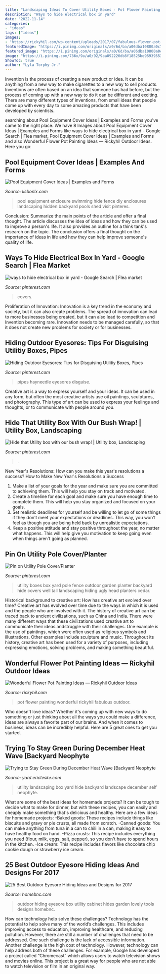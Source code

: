 ```yaml
---
title: "Landscaping Ideas To Cover Utility Boxes - Pot Flower Painting Wonderful Rickyhil Fabulous Outdoor"
description: "Ways to hide electrical box in yard"
date: "2022-11-14"
categories:
- "ideas"
tags: ["ideas"]
images:
- "https://rickyhil.com/wp-content/uploads/2017/07/fabulous-flower-pot-painting-ideas.jpg"
featuredImage: "https://i.pinimg.com/originals/a0/6d/ba/a06dba10800a0c7a6dcce77aa29556a3.jpg"
featured_image: "https://i.pinimg.com/originals/a0/6d/ba/a06dba10800a0c7a6dcce77aa29556a3.jpg"
image: "https://i.pinimg.com/736x/9a/a0/92/9aa092220db8f18525be95939553e83b.jpg"
ShowToc: true
author: "Lyla Torphy Jr."
---
```



Invention is the process of creating a new product or idea. It can be anything from a new way to make cigarettes to a new way to sell products. Inventions are often based on an idea that someone has had before, but the process of coming up with a new way to do it can be different and exciting. There are many different types of inventions, from small ideas that people come up with every day to some amazing products that have been developed by scientists.

	

		
searching about Pool Equipment Cover Ideas | Examples and Forms you've came to the right place. We have 8 Images about Pool Equipment Cover Ideas | Examples and Forms like ways to hide electrical box in yard - Google Search | Flea market, Pool Equipment Cover Ideas | Examples and Forms and also Wonderful Flower Pot Painting Ideas — Rickyhil Outdoor Ideas. Here you go:
		
    
## Pool Equipment Cover Ideas | Examples And Forms

<img loading=lazy src="https://i.pinimg.com/originals/a0/6d/ba/a06dba10800a0c7a6dcce77aa29556a3.jpg" onerror="this.onerror=null;this.src='https://tse4.mm.bing.net/th?id=OIP.qGll3wcDOZZZN6CO24QgewHaJ4&amp;pid=15.1';" alt="Pool Equipment Cover Ideas | Examples and Forms">

_Source: lisbonlx.com_

>pool equipment enclosure swimming hide fence diy enclosures landscaping hidden backyard pools shed visit pinteres. 

	

Conclusion: Summarize the main points of the article and offer a final thought.
The article discusses the idea of ideas and how they can be used to improve a person's life. It also provides an outline for a think tank's research on the topic. The conclusion offers a final thought on the importance of ideas in life and how they can help improve someone's quality of life.

    
## Ways To Hide Electrical Box In Yard - Google Search | Flea Market

<img loading=lazy src="https://i.pinimg.com/originals/a2/d2/dc/a2d2dcc0c54d0e4b03a224de11ef74de.jpg" onerror="this.onerror=null;this.src='https://tse2.mm.bing.net/th?id=OIP.pa-rjzDCtc-DHHDN-vZhrAHaK6&amp;pid=15.1';" alt="ways to hide electrical box in yard - Google Search | Flea market">

_Source: pinterest.com_

>covers. 

	

Proliferation of Innovation:
Innovation is a key trend in the economy and society, but it can also create problems. The spread of innovation can lead to more businesses being created, but it can also lead to competition and Invention becoming rare. Innovation needs to be managed carefully, so that it does not create new problems for society or for businesses.

    
## Hiding Outdoor Eyesores: Tips For Disguising Utilitiy Boxes, Pipes

<img loading=lazy src="https://i.pinimg.com/736x/9a/a0/92/9aa092220db8f18525be95939553e83b.jpg" onerror="this.onerror=null;this.src='https://tse4.mm.bing.net/th?id=OIP.RcTPJyWvGBWoYOnLz-yuuAHaHa&amp;pid=15.1';" alt="Hiding Outdoor Eyesores: Tips for Disguising Utilitiy Boxes, Pipes">

_Source: pinterest.com_

>pipes hayneedle eyesores disguise. 

	

Creative art is a way to express yourself and your ideas. It can be used in any form, but often the most creative artists use oil paintings, sculptures, and photography. This type of art can be used to express your feelings and thoughts, or to communicate with people around you.

    
## Hide That Utility Box With Our Bush Wrap! | Utility Box, Landscaping

<img loading=lazy src="https://i.pinimg.com/736x/bb/04/c7/bb04c743c43d9725eba853290f0c435b.jpg" onerror="this.onerror=null;this.src='https://tse3.mm.bing.net/th?id=OIP.JmW5fYikTQwLiyN1uu-ongHaJ4&amp;pid=15.1';" alt="Hide that Utility box with our bush wrap! | Utility box, Landscaping">

_Source: pinterest.com_

>. 

	

New Year's Resolutions: How can you make this year's resolutions a success?
How to Make New Year's Resolutions a Success
1. Make a list of your goals for the year and make sure you are committed to achieving them. This will help you stay on track and motivated.
2. Create a timeline for each goal and make sure you have enough time to complete them. This will help you stay organized and focused on your goals.
3. Set realistic deadlines for yourself and be willing to let go of some things if they don't meet your expectations or deadlines. This way, you won't feel as though you are being held back by unrealistic expectations.
4. Keep a positive attitude and stay positive throughout the year, no matter what happens. This will help give you motivation to keep going even when things aren't going as planned.

    
## Pin On Utility Pole Cover/Planter

<img loading=lazy src="https://i.pinimg.com/originals/02/3d/1b/023d1bd4357c686c0b417696755cbdb6.jpg" onerror="this.onerror=null;this.src='https://tse3.mm.bing.net/th?id=OIP.em0l-gWXVqXfDzOqFw8m3QHaNK&amp;pid=15.1';" alt="Pin on Utility Pole Cover/Planter">

_Source: pinterest.com_

>utility boxes box yard pole fence outdoor garden planter backyard hide covers well tall landscaping hiding ugly head planters cedar. 

	

Historical background to creative art: How has creative art evolved over time?
Creative art has evolved over time due to the ways in which it is used and the people who are involved with it. The history of creative art can be traced back to ancient civilizations, such as China and India. There were many different ways that these civilizations used creative art to communicate their ideas andstruggle with their challenges. One example is the use of paintings, which were often used as religious symbols and illustrations. Other examples include sculpture and music. Throughout its history, creative art has been used for a variety of purposes, including expressing emotions, solving problems, and making something beautiful.

    
## Wonderful Flower Pot Painting Ideas — Rickyhil Outdoor Ideas

<img loading=lazy src="https://rickyhil.com/wp-content/uploads/2017/07/fabulous-flower-pot-painting-ideas.jpg" onerror="this.onerror=null;this.src='https://tse4.mm.bing.net/th?id=OIP.luYJgJNbLQn2TdV-UEU_BwHaFj&amp;pid=15.1';" alt="Wonderful Flower Pot Painting Ideas — Rickyhil Outdoor Ideas">

_Source: rickyhil.com_

>pot flower painting wonderful rickyhil fabulous outdoor. 

	

Who doesn't love ideas? Whether it's coming up with new ways to do something or just thinking about all the ways you could make a difference, ideas are always a favorite part of our brains. And when it comes to business, ideas can be incredibly helpful. Here are 5 great ones to get you started.

    
## Trying To Stay Green During December Heat Wave [Backyard Neophyte

<img loading=lazy src="https://1.bp.blogspot.com/-LJLvIhVnXqE/Vm2CUDTHG5I/AAAAAAAAIP8/mN1D-GwBZ40/s1600/utility%2Bbox%2Blandscaping.JPG" onerror="this.onerror=null;this.src='https://tse3.mm.bing.net/th?id=OIP.Gro1W6wZ7hYzcgYWbv_I6AHaLG&amp;pid=15.1';" alt="Trying to Stay Green During December Heat Wave [Backyard Neophyte">

_Source: yard.ericteske.com_

>utility landscaping box yard hide backyard landscape december self neophyte. 

	

What are some of the best ideas for homemade projects?
It can be tough to decide what to make for dinner, but with these recipes, you can easily and cheaply make something that's delicious and healthy. Here are a few ideas for homemade projects: 
-Baked goods: These recipes include things like biscuits and gravy or pie crusts, all made from scratch.
-Canned goods: You can make anything from tuna in a can to chili in a can, making it easy to have healthy food on hand.
-Pizza crusts: This recipe includes everything you need (flour, milk, eggs, salt, pepper), so you don't have to spend hours in the kitchen.
-Ice cream: This recipe includes flavors like chocolate chip cookie dough or strawberry ice cream.

    
## 25 Best Outdoor Eyesore Hiding Ideas And Designs For 2017

<img loading=lazy src="https://cdn.homebnc.com/homeimg/2017/07/07-outdoor-eyesore-hiding-ideas-homebnc.jpg" onerror="this.onerror=null;this.src='https://tse3.mm.bing.net/th?id=OIP.lOq6nJ_GOhn21LyL7R7NywHaLH&amp;pid=15.1';" alt="25 Best Outdoor Eyesore Hiding Ideas and Designs for 2017">

_Source: homebnc.com_

>outdoor hiding eyesore box utility cabinet hides garden lovely tools designs homebnc. 

	

How can technology help solve these challenges?
Technology has the potential to help solve many of the world’s challenges. This includes improving access to education, improving healthcare, and reducing pollution. However, there are still a number of challenges that need to be addressed. One such challenge is the lack of accessible information. Another challenge is the high cost of technology. However, technology can help address both of these challenges. For example, Google has developed a project called “Chromecast” which allows users to watch television shows and movies online. This project is a great way for people who are not able to watch television or film in an original way.

